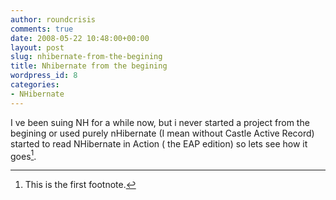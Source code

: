 ```yaml
---
author: roundcrisis
comments: true
date: 2008-05-22 10:48:00+00:00
layout: post
slug: nhibernate-from-the-begining
title: Nhibernate from the begining
wordpress_id: 8
categories:
- NHibernate
---
```


I ve been suing NH for a while now, but i never started a project from the begining or used purely nHibernate (I mean without Castle Active Record) started to read NHibernate in Action ( the EAP edition) so lets see how it goes[^1].

[^1]: This is the first footnote.
